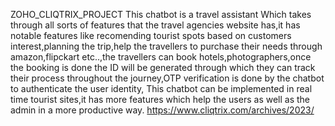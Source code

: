 ZOHO_CLIQTRIX_PROJECT
This chatbot is a travel assistant Which takes through all sorts of features that the travel agencies website has,it has notable features like recomending tourist spots based on customers interest,planning the trip,help the travellers to purchase their needs through amazon,flipckart etc..,the travellers can book hotels,photographers,once the booking is done the ID will be generated through which they can track their process throughout the journey,OTP verification is done by the chatbot to authenticate the user identity, This chatbot can be implemented in real time tourist sites,it has more features which help the users as well as the admin in a more productive way.
https://www.cliqtrix.com/archives/2023/
